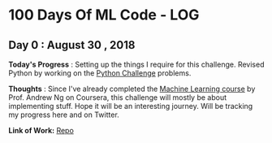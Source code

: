 # 100 Days Of ML Code - LOG

## Day 0 : August 30 , 2018
 
**Today's Progress** : Setting up the things I require for this challenge. Revised Python by working on the [Python Challenge](https://www.pythonchallenge.com) problems.

**Thoughts** : Since I've already completed the [Machine Learning course](https://www.coursera.org/learn/machine-learning/home/welcome) by Prof. Andrew Ng on Coursera, this challenge will mostly be about implementing stuff.
Hope it will be an interesting journey. Will be tracking my progress here and on Twitter.

**Link of Work:**   [Repo](https://github.com/sinjoysaha/python-challenge)
